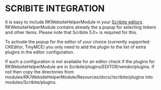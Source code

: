 # SCRIBITE INTEGRATION

It is easy to include RKWebsiteHelperModule in your [Scribite editors](https://github.com/zikula-modules/Scribite/).
RKWebsiteHelperModule contains already the a popup for selecting linkers and other items.
Please note that Scribite 5.0+ is required for this.

To activate the popup for the editor of your choice (currently supported: CKEditor, TinyMCE)
you only need to add the plugin to the list of extra plugins in the editor configuration.

If such a configuration is not available for an editor check if the plugins for
RKWebsiteHelperModule are in Scribite/plugins/EDITOR/vendor/plugins. If not then copy the directories from
    modules/RK/WebsiteHelperModule/Resources/docs//scribite/plugins into modules/Scribite/plugins.
